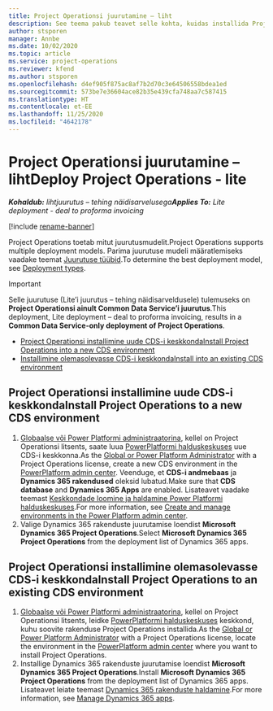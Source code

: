 ```yaml
---
title: Project Operationsi juurutamine – liht
description: See teema pakub teavet selle kohta, kuidas installida Project Operations Lite’i juurutust – tehing näidisarveldusele.
author: stsporen
manager: Annbe
ms.date: 10/02/2020
ms.topic: article
ms.service: project-operations
ms.reviewer: kfend
ms.author: stsporen
ms.openlocfilehash: d4ef905f875ac8af7b2d70c3e64506558bdea1ed
ms.sourcegitcommit: 573be7e36604ace82b35e439cfa748aa7c587415
ms.translationtype: HT
ms.contentlocale: et-EE
ms.lasthandoff: 11/25/2020
ms.locfileid: "4642178"
---
```

# <a name="deploy-project-operations---lite"></a><span data-ttu-id="4dfe4-103">Project Operationsi juurutamine – liht</span><span class="sxs-lookup"><span data-stu-id="4dfe4-103">Deploy Project Operations - lite</span></span>

<span data-ttu-id="4dfe4-104">_**Kohaldub:** lihtjuurutus – tehing näidisarvelusega_</span><span class="sxs-lookup"><span data-stu-id="4dfe4-104">_**Applies To:** Lite deployment - deal to proforma invoicing_</span></span>

[!include [rename-banner](~/includes/cc-data-platform-banner.md)]

<span data-ttu-id="4dfe4-105">Project Operations toetab mitut juurutusmudelit.</span><span class="sxs-lookup"><span data-stu-id="4dfe4-105">Project Operations supports multiple deployment models.</span></span> <span data-ttu-id="4dfe4-106">Parima juurutuse mudeli määratlemiseks vaadake teemat [Juurutuse tüübid](determine-deployment-type.md).</span><span class="sxs-lookup"><span data-stu-id="4dfe4-106">To determine the best deployment model, see [Deployment types](determine-deployment-type.md).</span></span>


> [!IMPORTANT]
> <span data-ttu-id="4dfe4-107">Selle juurutuse (Lite’i juurutus – tehing näidisarveldusele) tulemuseks on **Project Operationsi ainult Common Data Service’i juurutus**.</span><span class="sxs-lookup"><span data-stu-id="4dfe4-107">This deployment, Lite deployment – deal to proforma invoicing, results in a **Common Data Service-only deployment of Project Operations**.</span></span>

- [<span data-ttu-id="4dfe4-108">Project Operationsi installimine uude CDS-i keskkonda</span><span class="sxs-lookup"><span data-stu-id="4dfe4-108">Install Project Operations into a new CDS environment</span></span>](#new)
- [<span data-ttu-id="4dfe4-109">Installimine olemasolevasse CDS-i keskkonda</span><span class="sxs-lookup"><span data-stu-id="4dfe4-109">Install into an existing CDS environment</span></span>](#existing)



## <a name="install-project-operations-to-a-new-cds-environment"></a><a name="new"></a><span data-ttu-id="4dfe4-110">Project Operationsi installimine uude CDS-i keskkonda</span><span class="sxs-lookup"><span data-stu-id="4dfe4-110">Install Project Operations to a new CDS environment</span></span>

1. <span data-ttu-id="4dfe4-111">[Globaalse või Power Platformi administraatorina](https://docs.microsoft.com/power-platform/admin/global-service-administrators-can-administer-without-license), kellel on Project Operationsi litsents, saate luua [PowerPlatformi halduskeskuses](https://admin.powerplatform.com) uue CDS-i keskkonna.</span><span class="sxs-lookup"><span data-stu-id="4dfe4-111">As the [Global or Power Platform Administrator](https://docs.microsoft.com/power-platform/admin/global-service-administrators-can-administer-without-license) with a Project Operations license, create a new CDS environment in the [PowerPlatform admin center](https://admin.powerplatform.com).</span></span> <span data-ttu-id="4dfe4-112">Veenduge, et **CDS-i andmebaas** ja **Dynamics 365 rakendused** oleksid lubatud.</span><span class="sxs-lookup"><span data-stu-id="4dfe4-112">Make sure that **CDS database** and **Dynamics 365 Apps** are enabled.</span></span> <span data-ttu-id="4dfe4-113">Lisateavet vaadake teemast [Keskkondade loomine ja haldamine Power Platformi halduskeskuses](https://docs.microsoft.com/power-platform/admin/create-environment#create-an-environment-in-the-power-platform-admin-center).</span><span class="sxs-lookup"><span data-stu-id="4dfe4-113">For more information, see [Create and manage environments in the Power Platform admin center](https://docs.microsoft.com/power-platform/admin/create-environment#create-an-environment-in-the-power-platform-admin-center).</span></span>
2. <span data-ttu-id="4dfe4-114">Valige Dynamics 365 rakenduste juurutamise loendist **Microsoft Dynamics 365 Project Operations**.</span><span class="sxs-lookup"><span data-stu-id="4dfe4-114">Select **Microsoft Dynamics 365 Project Operations** from the deployment list of Dynamics 365 apps.</span></span>


## <a name="install-project-operations-to-an-existing-cds-environment"></a><a name="existing"></a><span data-ttu-id="4dfe4-115">Project Operationsi installimine olemasolevasse CDS-i keskkonda</span><span class="sxs-lookup"><span data-stu-id="4dfe4-115">Install Project Operations to an existing CDS environment</span></span>

1. <span data-ttu-id="4dfe4-116">[Globaalse või Power Platformi administraatorina](https://docs.microsoft.com/power-platform/admin/global-service-administrators-can-administer-without-license), kellel on Project Operationsi litsents, leidke [PowerPlatformi halduskeskuses](https://admin.powerplatform.com) keskkond, kuhu soovite rakenduse Project Operations installida.</span><span class="sxs-lookup"><span data-stu-id="4dfe4-116">As the [Global or Power Platform Administrator](https://docs.microsoft.com/power-platform/admin/global-service-administrators-can-administer-without-license) with a Project Operations license, locate the environment in the [PowerPlatform admin center](https://admin.powerplatform.com) where you want to install Project Operations.</span></span>
2. <span data-ttu-id="4dfe4-117">Installige Dynamics 365 rakenduste juurutamise loendist **Microsoft Dynamics 365 Project Operations**.</span><span class="sxs-lookup"><span data-stu-id="4dfe4-117">Install **Microsoft Dynamics 365 Project Operations** from the deployment list of Dynamics 365 apps.</span></span> <span data-ttu-id="4dfe4-118">Lisateavet leiate teemast [Dynamics 365 rakenduste haldamine](https://docs.microsoft.com/power-platform/admin/manage-apps).</span><span class="sxs-lookup"><span data-stu-id="4dfe4-118">For more information, see [Manage Dynamics 365 apps](https://docs.microsoft.com/power-platform/admin/manage-apps).</span></span>


